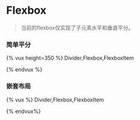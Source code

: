 # Flexbox

> 当前的flexbox仅实现了子元素水平和垂直平分。

### 简单平分
{% vux height=350 %}
<components>Divider,Flexbox,FlexboxItem</components>

<template>
<divider>Horizontal</divider>
<flexbox>
  <flexbox-item><div class="flex-demo">1</div></flexbox-item>
  <flexbox-item><div class="flex-demo">2</div></flexbox-item>
</flexbox>
<divider>Vertical</divider>
<flexbox orient="vertical" :margin-left=0>
  <flexbox-item><div class="flex-demo" style="margin-left:0">1</div></flexbox-item>
  <flexbox-item><div class="flex-demo" style="margin-left:0">2</div></flexbox-item>
</flexbox>
</template>

<style>
.flex-demo {
  text-align: center;
  color: #fff;
  background-color: #20b907;
  margin-bottom: 8px;
  border-top-left-radius: 4px;
  border-top-right-radius: 4px;
  border-bottom-left-radius: 4px;
  border-bottom-right-radius: 4px;
  -webkit-background-clip: padding-box;
}
</style>
{% endvux %}

### 嵌套布局

{% vux %}
<components>Divider,Flexbox,FlexboxItem</components>

<template>
<divider>Nested Flexbox</divider>
<flexbox :margin-left=0 style="height: 200px; background-color: #fff;" class="ui-border-tb">
  <flexbox-item class="ui-border-r"></flexbox-item>
  <flexbox-item>
    <flexbox orient="vertical" :margin-left=0>
      <flexbox-item class="ui-border-b"></flexbox-item>
      <flexbox-item style="height: 100px;"><!--height: 100% doesnot work here-->
        <flexbox :margin-left=0>
          <flexbox-item class="ui-border-r"></flexbox-item>
          <flexbox-item></flexbox-item>
        </flexbox>
      </flexbox-item>
    </flexbox>
  </flexbox-item>
</flexbox>
</template>
{% endvux%}